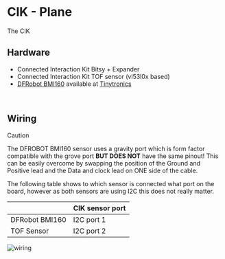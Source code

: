 # CIK - Plane
The CIK
<br />

## Hardware

* Connected Interaction Kit Bitsy + Expander
* Connected Interaction Kit TOF sensor (vl53l0x based)
* [DFRobot BMI160](https://wiki.dfrobot.com/Gravity__BMI160_6-Axis_Inertial_Motion_Sensor_SKU__SEN0250) available at [Tinytronics](https://www.tinytronics.nl/en/sensors/acceleration-rotation/dfrobot-gravity-bmi160-6-axis-inertial-motion-sensor)

<br />

## Wiring
> [!CAUTION]
> The DFROBOT BMI160 sensor uses a gravity port which is form factor compatible with the grove port **BUT DOES NOT** have the same pinout! This can be easily overcome by swapping the position of the Ground and Positive lead and the Data and clock lead on ONE side of the cable.

The following table shows to which sensor is connected what port on the board, however as both sensors are using I2C this does not really matter.

|  |  CIK sensor port |
| --- | --- |
| DFRobot BMI160  | I2C port 1 |
| TOF Sensor | I2C port 2 |


![wiring](images/demo-ring.jpg)
